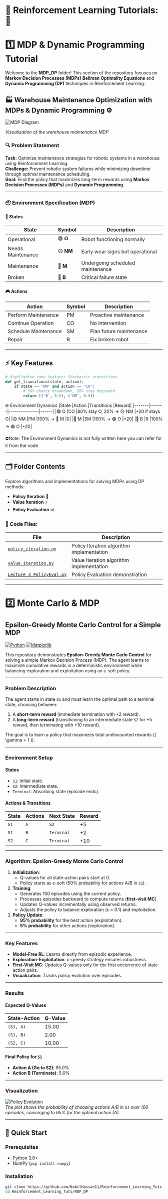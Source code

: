 # 🤖 Reinforcement Learning Tutorials:🧠

# 1️⃣ MDP & Dynamic Programming Tutorial

Welcome to the **MDP_DP** folder! This section of the repository focuses on **Markov Decision Processes (MDPs)** **Bellman Optimality Equations** and **Dynamic Programming (DP)** techniques in Reinforcement Learning.

## 🏭 Warehouse Maintenance Optimization with MDPs & Dynamic Programming ⚙️

![MDP Diagram](./MDP_DP/assets/MDP_diagram.png)

*Visualization of the warehouse maintenance MDP*

### 🔍 Problem Statement
**Task:** Optimize maintenance strategies for robotic systems in a warehouse using Reinforcement Learning.  
**Challenge:** Prevent robotic system failures while minimizing downtime through optimal maintenance scheduling.  
**Goal:** Find the policy that maximizes long-term rewards using **Markov Decision Processes (MDPs)** and **Dynamic Programming**.

---

### 📦 Environment Specification (MDP)

#### 🧩 States
| State | Symbol | Description | 
|-------|--------|-------------|
| Operational | 🟢 **O** | Robot functioning normally |
| Needs Maintenance | 🟡 **NM** | Early wear signs but operational |
| Maintenance | 🔵 **M** | Undergoing scheduled maintenance | 
| Broken | 🔴 **B** | Critical failure state |

#### 🎮 Actions
| Action | Symbol | Description |
|--------|--------|-------------|
| Perform Maintenance | PM | Proactive maintenance |
| Continue Operation | CO | No intervention |
| Schedule Maintenance | SM | Plan future maintenance |
| Repair | R | Fix broken robot |

---

## ⚡ Key Features
```python
# Highlighted code feature: Stochastic transitions
def get_transitions(state, action):
    if state == "NM" and action == "CO":
        # 50% chance breakdown, 50% stay degraded
        return [('B', 0.5), ('NM', 0.5)]
```

🌐 Environment Dynamics
|State	|Action	|Transitions	|Reward|
|-------|-------|---------------|------|
|🟢 O	|CO	|80% stay O, 20% → 🟡 NM	|+20 if stays O|
|🟡 NM	|PM	|100% → 🔵 M	|0|
|🔵 M	|SM	|100% → 🟢 O	|+20|
|🔴 B	|R	|100% → 🟢 O	|+20|

⛔Note: The Environment Dynamics is not fully written here you can refer for it from the code 

---

## 🗂️ Folder Contents
Explore algorithms and implementations for solving MDPs using DP methods:
- **Policy Iteration** 🔄
- **Value Iteration** ⚡
- **Policy Evaluation** 📊

### 📜 Code Files:
| File | Description |
|------|-------------|
| [`policy_iteration.py`](./MDP_DP/policy_iteration.py) | Policy Iteration algorithm implementation |
| [`value_iteration.py`](./MDP_DP/value_iteration.py) | Value Iteration algorithm implementation |
| [`Lecture_3_PolicyEval.py`](./MDP_DP/Lecture_3_PolicyEval.py) | Policy Evaluation demonstration | 

---

# 2️⃣ Monte Carlo & MDP
## Epsilon-Greedy Monte Carlo Control for a Simple MDP

[![Python](https://img.shields.io/badge/Python-3.8%2B-blue)](https://www.python.org/)
[![Matplotlib](https://img.shields.io/badge/Matplotlib-3.5%2B-orange)](https://matplotlib.org/)

This repository demonstrates **Epsilon-Greedy Monte Carlo Control** for solving a simple Markov Decision Process (MDP). The agent learns to maximize cumulative rewards in a deterministic environment while balancing exploration and exploitation using an ε-soft policy.

---

### Problem Description
The agent starts in state `S1` and must learn the optimal path to a terminal state, choosing between:
1. A **short-term reward** (immediate termination with +2 reward).
2. A **long-term reward** (transitioning to an intermediate state `S2` for +5 reward, then terminating with +10 reward).

The goal is to learn a policy that maximizes total undiscounted rewards (\( \gamma = 1 \)).

---

### Environment Setup
#### States
- `S1`: Initial state.
- `S2`: Intermediate state.
- `Terminal`: Absorbing state (episode ends).

#### Actions & Transitions
| State     | Actions | Next State | Reward |
|-----------|---------|------------|--------|
| `S1`      | `A`     | `S2`       | +5     |
| `S1`      | `B`     | `Terminal` | +2     |
| `S2`      | `C`     | `Terminal` | +10    |

---

### Algorithm: Epsilon-Greedy Monte Carlo Control
1. **Initialization**:
   - Q-values for all state-action pairs start at 0.
   - Policy starts as ε-soft (50% probability for actions A/B in `S1`).
2. **Training**:
   - Generates 100 episodes using the current policy.
   - Processes episodes backward to compute returns (**first-visit MC**).
   - Updates Q-values incrementally using observed returns.
   - Adjusts the policy to balance exploration (ε = 0.1) and exploitation.
3. **Policy Update**:
   - **95% probability** for the best action (exploitation).
   - **5% probability** for other actions (exploration).

---

### Key Features
- **Model-Free RL**: Learns directly from episodic experience.
- **Exploration-Exploitation**: ε-greedy strategy ensures robustness.
- **First-Visit MC**: Updates Q-values only for the first occurrence of state-action pairs.
- **Visualization**: Tracks policy evolution over episodes.

---

### Results
#### Expected Q-Values
| State-Action | Q-Value |
|--------------|---------|
| `(S1, A)`    | 15.00   |
| `(S1, B)`    | 2.00    |
| `(S2, C)`    | 10.00   |

#### Final Policy for `S1`
- **Action A (Go to S2)**: 95.0%
- **Action B (Terminate)**: 5.0%

---

### Visualization
![Policy Evolution](https://via.placeholder.com/800x400.png?text=Policy+Evolution+Plot)  
*The plot shows the probability of choosing actions A/B in `S1` over 100 episodes, converging to 95% for the optimal action (A).*

---

## 🚀 Quick Start
### Prerequisites
- Python 3.8+
- NumPy (`pip install numpy`)

### Installation
```bash
git clone https://github.com/NabilHassan11/Reinforcement_Learning_Tuts.git
cd Reinforcement_Learning_Tuts/MDP_DP
